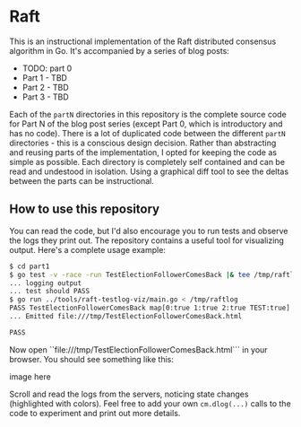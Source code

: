 # Raft

This is an instructional implementation of the Raft distributed consensus
algorithm in Go. It's accompanied by a series of blog posts:

* TODO: part 0
* Part 1 - TBD
* Part 2 - TBD
* Part 3 - TBD

Each of the ``partN`` directories in this repository is the complete source code
for Part N of the blog post series (except Part 0, which is introductory and has
no code). There is a lot of duplicated code between the different ``partN``
directories - this is a conscious design decision. Rather than abstracting and
reusing parts of the implementation, I opted for keeping the code as simple
as possible. Each directory is completely self contained and can be read and
undestood in isolation. Using a graphical diff tool to see the deltas between
the parts can be instructional.

## How to use this repository

You can read the code, but I'd also encourage you to run tests and observe the
logs they print out. The repository contains a useful tool for visualizing
output. Here's a complete usage example:

```bash
$ cd part1
$ go test -v -race -run TestElectionFollowerComesBack |& tee /tmp/raftlog
... logging output
... test should PASS
$ go run ../tools/raft-testlog-viz/main.go < /tmp/raftlog
PASS TestElectionFollowerComesBack map[0:true 1:true 2:true TEST:true] ; entries: 150
... Emitted file:///tmp/TestElectionFollowerComesBack.html

PASS
```

Now open ``file:///tmp/TestElectionFollowerComesBack.html``` in your browser.
You should see something like this:

image here

Scroll and read the logs from the servers, noticing state changes (highlighted
with colors). Feel free to add your own ``cm.dlog(...)`` calls to the code to
experiment and print out more details.
